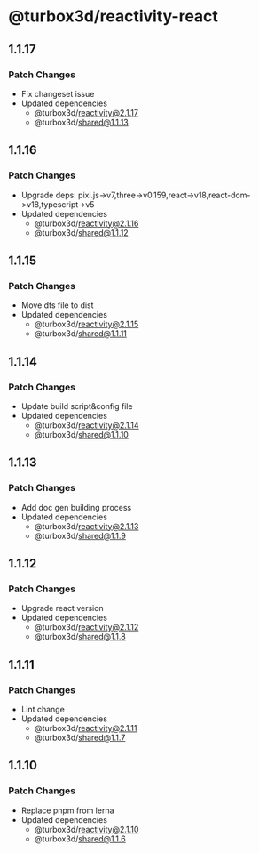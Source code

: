 # @turbox3d/reactivity-react

## 1.1.17

### Patch Changes

- Fix changeset issue
- Updated dependencies
  - @turbox3d/reactivity@2.1.17
  - @turbox3d/shared@1.1.13

## 1.1.16

### Patch Changes

- Upgrade deps: pixi.js->v7,three->v0.159,react->v18,react-dom->v18,typescript->v5
- Updated dependencies
  - @turbox3d/reactivity@2.1.16
  - @turbox3d/shared@1.1.12

## 1.1.15

### Patch Changes

- Move dts file to dist
- Updated dependencies
  - @turbox3d/reactivity@2.1.15
  - @turbox3d/shared@1.1.11

## 1.1.14

### Patch Changes

- Update build script&config file
- Updated dependencies
  - @turbox3d/reactivity@2.1.14
  - @turbox3d/shared@1.1.10

## 1.1.13

### Patch Changes

- Add doc gen building process
- Updated dependencies
  - @turbox3d/reactivity@2.1.13
  - @turbox3d/shared@1.1.9

## 1.1.12

### Patch Changes

- Upgrade react version
- Updated dependencies
  - @turbox3d/reactivity@2.1.12
  - @turbox3d/shared@1.1.8

## 1.1.11

### Patch Changes

- Lint change
- Updated dependencies
  - @turbox3d/reactivity@2.1.11
  - @turbox3d/shared@1.1.7

## 1.1.10

### Patch Changes

- Replace pnpm from lerna
- Updated dependencies
  - @turbox3d/reactivity@2.1.10
  - @turbox3d/shared@1.1.6
